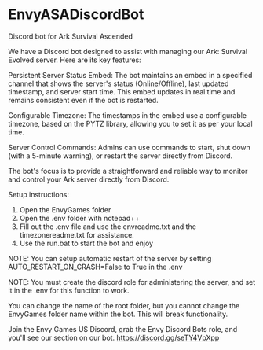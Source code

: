 # EnvyASADiscordBot
Discord bot for Ark Survival Ascended

We have a Discord bot designed to assist with managing our Ark: Survival Evolved server. Here are its key features:

Persistent Server Status Embed: The bot maintains an embed in a specified channel that shows the server's status (Online/Offline), last updated timestamp, and server start time. This embed updates in real time and remains consistent even if the bot is restarted.

Configurable Timezone: The timestamps in the embed use a configurable timezone, based on the PYTZ library, allowing you to set it as per your local time.

Server Control Commands: Admins can use commands to start, shut down (with a 5-minute warning), or restart the server directly from Discord.

The bot's focus is to provide a straightforward and reliable way to monitor and control your Ark server directly from Discord.

Setup instructions:

1. Open the EnvyGames folder
2. Open the .env folder with notepad++
3. Fill out the .env file and use the envreadme.txt and the timezonereadme.txt for assistance.
4. Use the run.bat to start the bot and enjoy

NOTE: You can setup automatic restart of the server by setting AUTO_RESTART_ON_CRASH=False to True in the .env

NOTE: You must create the discord role for administering the server, and set it in the .env for this function to work.

You can change the name of the root folder, but you cannot change the EnvyGames folder name within the bot. This will break functionality.

Join the Envy Games US Discord, grab the Envy Discord Bots role, and you'll see our section on our bot. 
https://discord.gg/seTY4VpXpp
